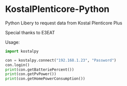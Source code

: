 # KostalPlenticore-Python
Python Libery to request data from Kostal Plenticore Plus

Special thanks to E3EAT

Usage:

```python
import kostalpy

con = kostalpy.connect("192.168.1.23", "Password")
con.login()
print(con.getBatteriePercent())
print(con.getPvPower())
print(con.getHomePowerConsumption())

```
